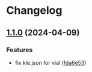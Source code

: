 # Changelog

## [1.1.0](https://github.com/Diwamoto/sage60/compare/v1.0.0...v1.1.0) (2024-04-09)


### Features

* fix kle.json for vial ([fda6e53](https://github.com/Diwamoto/sage60/commit/fda6e531b25b9d5f7298d998f6489bc1e15e0d0e))
